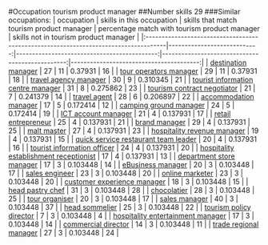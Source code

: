 #Occupation tourism product manager
##Number skills 29
###Similar occupations:
| occupation                                                                          |   skills in this occupation |   skills that match tourism product manager |   percentage match with tourism product manager |   skills not in tourism product manager |
|:------------------------------------------------------------------------------------|----------------------------:|--------------------------------------------:|------------------------------------------------:|----------------------------------------:|
| [destination manager](destination_manager.md)                                       |                          27 |                                          11 |                                        0.37931  |                                      16 |
| [tour operators manager](tour_operators_manager.md)                                 |                          29 |                                          11 |                                        0.37931  |                                      18 |
| [travel agency manager](travel_agency_manager.md)                                   |                          30 |                                           9 |                                        0.310345 |                                      21 |
| [tourist information centre manager](tourist_information_centre_manager.md)         |                          31 |                                           8 |                                        0.275862 |                                      23 |
| [tourism contract negotiator](tourism_contract_negotiator.md)                       |                          21 |                                           7 |                                        0.241379 |                                      14 |
| [travel agent](travel_agent.md)                                                     |                          28 |                                           6 |                                        0.206897 |                                      22 |
| [accommodation manager](accommodation_manager.md)                                   |                          17 |                                           5 |                                        0.172414 |                                      12 |
| [camping ground manager](camping_ground_manager.md)                                 |                          24 |                                           5 |                                        0.172414 |                                      19 |
| [ICT account manager](ICT_account_manager.md)                                       |                          21 |                                           4 |                                        0.137931 |                                      17 |
| [retail entrepreneur](retail_entrepreneur.md)                                       |                          25 |                                           4 |                                        0.137931 |                                      21 |
| [brand manager](brand_manager.md)                                                   |                          29 |                                           4 |                                        0.137931 |                                      25 |
| [malt master](malt_master.md)                                                       |                          27 |                                           4 |                                        0.137931 |                                      23 |
| [hospitality revenue manager](hospitality_revenue_manager.md)                       |                          19 |                                           4 |                                        0.137931 |                                      15 |
| [quick service restaurant team leader](quick_service_restaurant_team_leader.md)     |                          20 |                                           4 |                                        0.137931 |                                      16 |
| [tourist information officer](tourist_information_officer.md)                       |                          24 |                                           4 |                                        0.137931 |                                      20 |
| [hospitality establishment receptionist](hospitality_establishment_receptionist.md) |                          17 |                                           4 |                                        0.137931 |                                      13 |
| [department store manager](department_store_manager.md)                             |                          17 |                                           3 |                                        0.103448 |                                      14 |
| [eBusiness manager](eBusiness_manager.md)                                           |                          20 |                                           3 |                                        0.103448 |                                      17 |
| [sales engineer](sales_engineer.md)                                                 |                          23 |                                           3 |                                        0.103448 |                                      20 |
| [online marketer](online_marketer.md)                                               |                          23 |                                           3 |                                        0.103448 |                                      20 |
| [customer experience manager](customer_experience_manager.md)                       |                          18 |                                           3 |                                        0.103448 |                                      15 |
| [head pastry chef](head_pastry_chef.md)                                             |                          31 |                                           3 |                                        0.103448 |                                      28 |
| [chocolatier](chocolatier.md)                                                       |                          28 |                                           3 |                                        0.103448 |                                      25 |
| [tour organiser](tour_organiser.md)                                                 |                          20 |                                           3 |                                        0.103448 |                                      17 |
| [sales manager](sales_manager.md)                                                   |                          40 |                                           3 |                                        0.103448 |                                      37 |
| [head sommelier](head_sommelier.md)                                                 |                          25 |                                           3 |                                        0.103448 |                                      22 |
| [tourism policy director](tourism_policy_director.md)                               |                           7 |                                           3 |                                        0.103448 |                                       4 |
| [hospitality entertainment manager](hospitality_entertainment_manager.md)           |                          17 |                                           3 |                                        0.103448 |                                      14 |
| [commercial director](commercial_director.md)                                       |                          14 |                                           3 |                                        0.103448 |                                      11 |
| [trade regional manager](trade_regional_manager.md)                                 |                          27 |                                           3 |                                        0.103448 |                                      24 |
